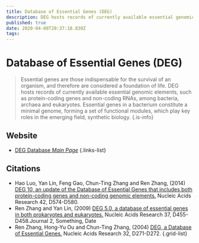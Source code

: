 ```yaml
---
title: Database of Essential Genes (DEG)
description: DEG hosts records of currently available essential genomic elements, such as protein-coding genes and non-coding RNAs, among bacteria, archaea and eukaryotes.
published: true
date: 2020-04-08T20:37:18.830Z
tags: 
---
```


# Database of Essential Genes (DEG)

> Essential genes are those indispensable for the survival of an organism, and therefore are considered a foundation of life. DEG hosts records of currently available essential genomic elements, such as protein-coding genes and non-coding RNAs, among bacteria, archaea and eukaryotes. Essential genes in a bacterium constitute a minimal genome, forming a set of functional modules, which play key roles in the emerging field, synthetic biology.
{.is-info}

## Website

- [DEG Database *Main Page*](http://www.essentialgene.org/)
{.links-list}

## Citations

- Hao Luo, Yan Lin, Feng Gao, Chun-Ting Zhang and Ren Zhang, (2014) [DEG 10, an update of the Database of Essential Genes that includes both protein-coding genes and non-coding genomic elements.](https://academic.oup.com/nar/article/42/D1/D574/1052660) Nucleic Acids Research 42, D574-D580.
- Ren Zhang and Yan Lin, (2009) [DEG 5.0, a database of essential genes in both prokaryotes and eukaryotes.](https://academic.oup.com/nar/article/37/suppl_1/D455/1016885) Nucleic Acids Research 37, D455-D458.Journal 2, Something, Date
-	Ren Zhang, Hong-Yu Ou and Chun-Ting Zhang, (2004) [DEG, a Database of Essential Genes.](https://academic.oup.com/nar/article/32/suppl_1/D271/2505172) Nucleic Acids Research 32, D271-D272.
{.grid-list}
